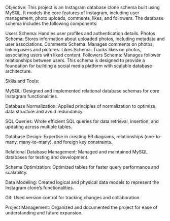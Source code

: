 Objective: This project is an Instagram database clone schema built using MySQL. It models the core features of Instagram, including user management, photo uploads, comments, likes, and followers. 
The database schema includes the following components:

Users Schema: Handles user profiles and authentication details.
Photos Schema: Stores information about uploaded photos, including metadata and user associations.
Comments Schema: Manages comments on photos, linking users and pictures.
Likes Schema: Tracks likes on photos, associating users with liked content.
Followers Schema: Manages follower relationships between users.
This schema is designed to provide a foundation for building a social media platform with scalable database architecture.


Skills and Tools:

MySQL: Designed and implemented relational database schemas for core Instagram functionalities.

Database Normalization: Applied principles of normalization to optimize data structure and avoid redundancy.

SQL Queries: Wrote efficient SQL queries for data retrieval, insertion, and updating across multiple tables.

Database Design: Expertise in creating ER diagrams, relationships (one-to-many, many-to-many), and foreign key constraints.

Relational Database Management: Managed and maintained MySQL databases for testing and development.

Schema Optimization: Optimized tables for faster query performance and scalability.

Data Modeling: Created logical and physical data models to represent the Instagram clone’s functionalities.

Git: Used version control for tracking changes and collaboration.

Project Management: Organized and documented the project for ease of understanding and future expansion.
